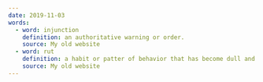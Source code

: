 ```yaml
---
date: 2019-11-03
words:
  - word: injunction
    definition: an authoritative warning or order.
    source: My old website
  - word: rut
    definition: a habit or patter of behavior that has become dull and unproductive but is hard to change.
    source: My old website
---
```

